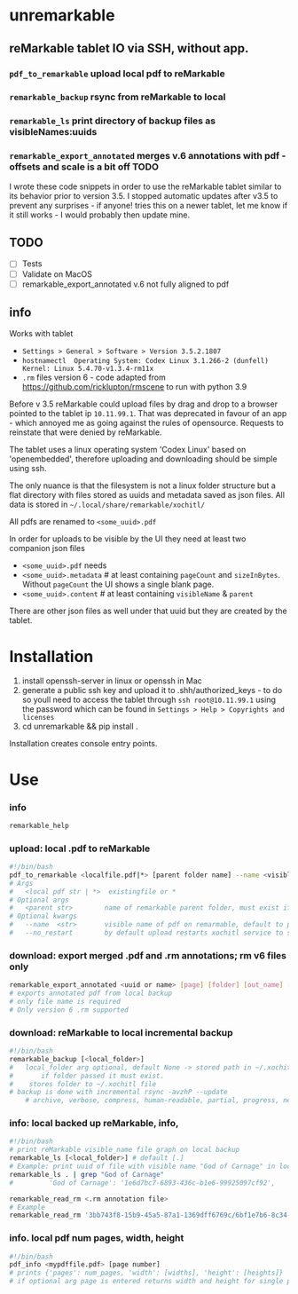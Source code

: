 # unremarkable
## reMarkable tablet IO via SSH, without app.
### `pdf_to_remarkable` upload local pdf to reMarkable
### `remarkable_backup` rsync from reMarkable to local
### `remarkable_ls` print directory of backup files as visibleNames:uuids 
### `remarkable_export_annotated` merges v.6 annotations with pdf - offsets and scale is a bit off TODO 

I wrote these code snippets in order to use the reMarkable tablet similar to its behavior prior to version 3.5.  I stopped automatic updates after v3.5 to prevent any surprises - if anyone! tries this on a newer tablet, let me know if it still works - I would probably then update mine.

## TODO
- [ ] Tests
- [ ] Validate on MacOS
- [ ] remarkable_export_annotated v.6 not fully aligned to pdf

## info
Works with tablet
* `Settings > General > Software > Version 3.5.2.1807`
* `hostnamectl  Operating System: Codex Linux 3.1.266-2 (dunfell) Kernel: Linux 5.4.70-v1.3.4-rm11x`
* `.rm` files version 6 - code adapted from https://github.com/ricklupton/rmscene to run with python 3.9

Before v 3.5 reMarkable could upload files by drag and drop to a browser pointed to the tablet ip `10.11.99.1`. That was deprecated in favour of an app - which annoyed me as going against the rules of opensource. Requests to reinstate that were denied by reMarkable.

The tablet uses a linux operating system 'Codex Linux' based on 'openembedded', therefore uploading and downloading should be simple using ssh.

The only nuance is that the filesystem is not a linux folder structure but a flat directory with files stored as uuids and metadata saved as json files. All data is stored in 
`~/.local/share/remarkable/xochitl/`

All pdfs are renamed to `<some_uuid>.pdf`

In order for uploads to be visible by the UI they need at least two companion json files 
* `<some_uuid>.pdf` needs
* `<some_uuid>.metadata` # at least containing `pageCount` and `sizeInBytes`. Without `pageCount` the UI shows a single blank page.
* `<some_uuid>.content` # at least containing `visibleName` & `parent`

There are other json files as well under that uuid but they are created by the tablet.
 

# Installation
1. install openssh-server in linux or openssh in Mac
2. generate a public ssh key and upload it to .shh/authorized_keys  - to do so youll need to access the tablet through `ssh root@10.11.99.1`  using the password which can be found in `Settings > Help > Copyrights and licenses`
3. cd unremarkable && pip install .

Installation creates console entry points.

# Use

### info
``` bash
remarkable_help
```

### upload: local .pdf to reMarkable
```bash
#!/bin/bash
pdf_to_remarkable <localfile.pdf|*> [parent folder name] --name <visible name> --no_restart
# Args
#   <local pdf str | *>  existingfile or * 
# Optional args
#   <parent str>        name of remarkable parent folder, must exist if passed, default -> "" -> MyFiles
# Optional kwargs
#   --name  <str>       visible name of pdf on remarmable, default to pdf name with no extension
#   --no_restart        by default upload restarts xochitl service to show pdf on file list   
```
### download: export merged .pdf and .rm annotations; rm v6 files only
``` bash
remarkable_export_annotated <uuid or name> [page] [folder] [out_name] [xochitl folder]
# exports annotated pdf from local backup
# only file name is required
# Only version 6 .rm supported
```

### download: reMarkable to local incremental backup
```bash
#!/bin/bash
remarkable_backup [<local_folder>]
#   local_folder arg optional, default None -> stored path in ~/.xochitl or '.'
#       if folder passed it must exist.
#    stores folder to ~/.xochitl file
# backup is done with incremental rsync -avzhP --update
    # archive, verbose, compress, human-readable, partial, progress, newer files only
```
### info: local backed up reMarkable, info,
```bash
#!/bin/bash
# print reMarkable visible_name file graph on local backup
remarkable_ls [<local_folder>] # default [.]
# Example: print uuid of file with visible name "God of Carnage" in local folder
remarkable_ls . | grep "God of Carnage"
#         'God of Carnage': '1e6d7bc7-6893-436c-b1e6-99925097cf92',

remarkable_read_rm <.rm annotation file> 
# Example
remarkable_read_rm '3bb743f8-15b9-45a5-87a1-1369dff6769c/6bf1e7b6-8c34-4c7e-85d3-ff9b01039cb0.rm'
```

### info. local pdf num pages, width, height
```bash
#!/bin/bash
pdf_info <mypdffile.pdf> [page number]
# prints {'pages': num_pages, 'width': [widths], 'height': [heights]}
# if optional arg page is entered returns width and height for single page
```

